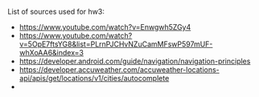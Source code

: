 List of sources used for hw3:

- https://www.youtube.com/watch?v=Enwgwh5ZGy4
- https://www.youtube.com/watch?v=5OpE7ftsYG8&list=PLrnPJCHvNZuCamMFswP597mUF-whXoAA6&index=3
- https://developer.android.com/guide/navigation/navigation-principles
- https://developer.accuweather.com/accuweather-locations-api/apis/get/locations/v1/cities/autocomplete
-
